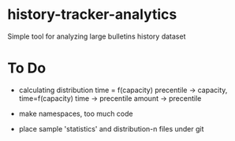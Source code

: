 history-tracker-analytics
=========================

Simple tool for analyzing large bulletins history dataset


To Do
=====
- calculating distribution
time = f(capacity)
precentile -> capacity, time=f(capacity)
time -> precentile
amount -> precentile

- make namespaces, too much code
- place sample 'statistics' and distribution-n files under git